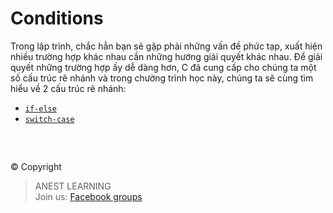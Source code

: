 # Conditions

Trong lập trình, chắc hẳn bạn sẽ gặp phải những vấn đề phức tạp, xuất hiện nhiều trường hợp khác nhau cần những hướng giải quyết khác nhau. Để giải quyết những trường hợp ấy dễ dàng hơn, C đã cung cấp cho chúng ta một số cấu trúc rẽ nhánh và trong chường trình học này, chúng ta sẽ cùng tìm hiểu về 2 cấu trúc rẽ nhánh:

- [`if-else`](https://github.com/AnestLearning/Course-C-Fundamentals/blob/master/3.%20Conditions/1.%20if-else%20statement.md)
- [`switch-case`](https://github.com/AnestLearning/Course-C-Fundamentals/blob/master/3.%20Conditions/2.%20switch-case.md)

<br />

##  

© Copyright
> ANEST LEARNING  
> Join us: [Facebook groups](https://www.facebook.com/groups/anest.learning/)
